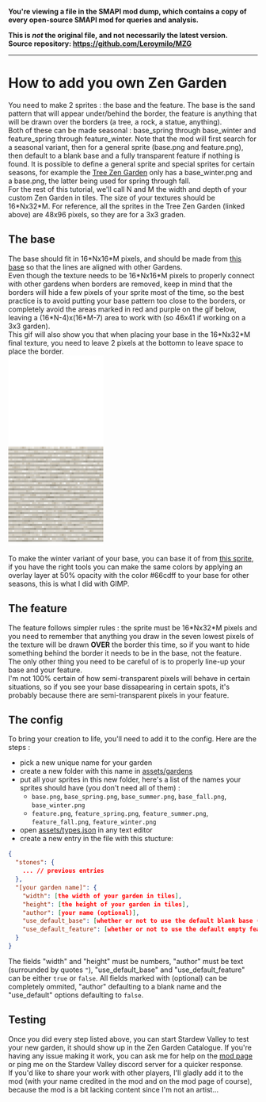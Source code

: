 **You're viewing a file in the SMAPI mod dump, which contains a copy of every open-source SMAPI mod
for queries and analysis.**

**This is _not_ the original file, and not necessarily the latest version.**  
**Source repository: https://github.com/Leroymilo/MZG**

----

# How to add you own Zen Garden

You need to make 2 sprites : the base and the feature. The base is the sand pattern that will appear under/behind the border, the feature is anything that will be drawn over the borders (a tree, a rock, a statue, anything).</br>
Both of these can be made seasonal : base_spring through base_winter and feature_spring through feature_winter. Note that the mod will first search for a seasonal variant, then for a general sprite (base.png and feature.png), then default to a blank base and a fully transparent feature if nothing is found. It is possible to define a general sprite and special sprites for certain seasons, for example the [Tree Zen Garden](https://github.com/Leroymilo/MZG/tree/main/ModularZenGarden/assets/gardens/tree) only has a base_winter.png and a base.png, the latter being used for spring through fall.</br>
For the rest of this tutorial, we'll call N and M the width and depth of your custom Zen Garden in tiles. The size of your textures should be 16\*Nx32\*M. For reference, all the sprites in the Tree Zen Garden (linked above) are 48x96 pixels, so they are for a 3x3 graden.


## The base

The base should fit in 16\*Nx16\*M pixels, and should be made from [this base](https://raw.githubusercontent.com/Leroymilo/MZG/main/ModularZenGarden/assets/default_base_3x3.png) so that the lines are aligned with other Gardens.</br>
Even though the texture needs to be 16\*Nx16\*M pixels to properly connect with other gardens when borders are removed, keep in mind that the borders will hide a few pixels of your sprite most of the time, so the best practice is to avoid putting your base pattern too close to the borders, or completely avoid the areas marked in red and purple on the gif below, leaving a (16\*N-4)x(16\*M-7) area to work with (so 46x41 if working on a 3x3 garden).</br>
This gif will also show you that when placing your base in the 16\*Nx32\*M final texture, you need to leave 2 pixels at the bottomn to leave space to place the border.</br>
![example gif](https://github.com/Leroymilo/MZG/blob/main/images/example.gif)

To make the winter variant of your base, you can base it of from [this sprite](https://raw.githubusercontent.com/Leroymilo/MZG/main/ModularZenGarden/assets/default_base_3x3_winter.png), if you have the right tools you can make the same colors by applying an overlay layer at 50% opacity with the color #66cdff to your base for other seasons, this is what I did with GIMP.


## The feature

The feature follows simpler rules : the sprite must be 16\*Nx32\*M pixels and you need to remember that anything you draw in the seven lowest pixels of the texture will be drawn **OVER** the border this time, so if you want to hide something behind the border it needs to be in the base, not the feature.</br>
The only other thing you need to be careful of is to properly line-up your base and your feature.</br>
I'm not 100% certain of how semi-transparent pixels will behave in certain situations, so if you see your base dissapearing in certain spots, it's probably because there are semi-transparent pixels in your feature.


## The config

To bring your creation to life, you'll need to add it to the config. Here are the steps :
- pick a new unique name for your garden
- create a new folder with this name in [assets/gardens](https://github.com/Leroymilo/MZG/tree/main/ModularZenGarden/assets/gardens)
- put all your sprites in this new folder, here's a list of the names your sprites should have (you don't need all of them) :
  - `base.png`, `base_spring.png`, `base_summer.png`, `base_fall.png`, `base_winter.png`
  - `feature.png`, `feature_spring.png`, `feature_summer.png`, `feature_fall.png`, `feature_winter.png`
- open [assets/types.json](https://github.com/Leroymilo/MZG/blob/main/ModularZenGarden/assets/types.json) in any text editor
- create a new entry in the file with this stucture:
```json
{
  "stones": {
    ... // previous entries
  },
  "[your garden name]": {
    "width": [the width of your garden in tiles],
    "height": [the height of your garden in tiles],
    "author": [your name (optional)],
    "use_default_base": [whether or not to use the default blank base (optional)],
    "use_default_feature": [whether or not to use the default empty feature (optional)],
  }
}
```
The fields "width" and "height" must be numbers, "author" must be text (surrounded by quotes `"`), "use_default_base" and "use_default_feature" can be either `true` or `false`.
All fields marked with (optional) can be completely ommited, "author" defaulting to a blank name and the "use_default" options defaulting to `false`.


## Testing

Once you did every step listed above, you can start Stardew Valley to test your new garden, it should show up in the Zen Garden Catalogue. If you're having any issue making it work, you can ask me for help on the [mod page](https://www.nexusmods.com/stardewvalley/mods/22140?tab=posts) or ping me on the Stardew Valley discord server for a quicker response.</br>
If you'd like to share your work with other players, I'll gladly add it to the mod (with your name credited in the mod and on the mod page of course), because the mod is a bit lacking content since I'm not an artist...
